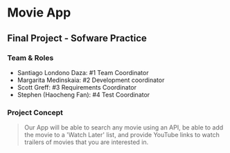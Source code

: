 # Movie App

## Final Project - Sofware Practice

### Team & Roles

- Santiago Londono Daza: #1 Team Coordinator
- Margarita Medinskaia: #2 Development coordinator
- Scott Greff: #3 Requirements Coordinator
- Stephen (Haocheng Fan): #4 Test Coordinator

### Project Concept

> Our App will be able to search any movie using an API, be able to add the movie to a 'Watch Later' list, and provide YouTube links to watch trailers of movies that you are interested in.
